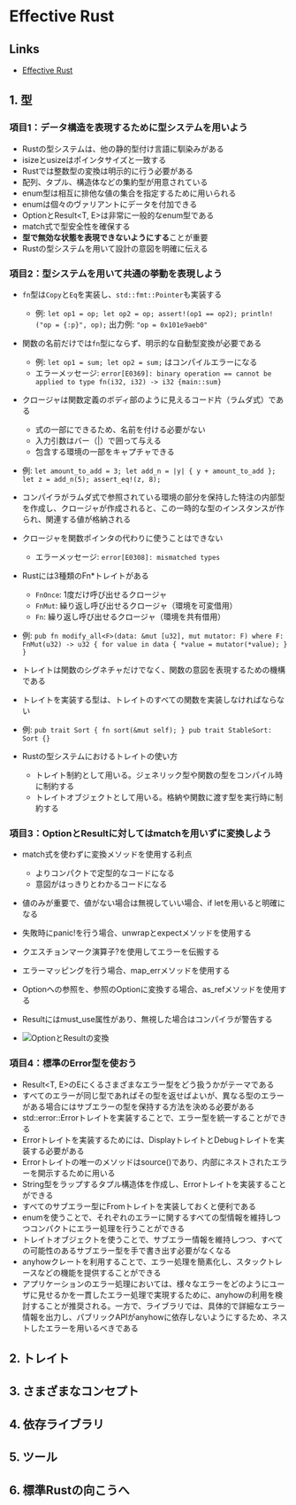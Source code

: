 # Effective Rust

## Links

- [Effective Rust](https://www.oreilly.co.jp//books/9784814400942/)

## 1. 型

### 項目1：データ構造を表現するために型システムを用いよう

- Rustの型システムは、他の静的型付け言語に馴染みがある
- isizeとusizeはポインタサイズと一致する
- Rustでは整数型の変換は明示的に行う必要がある
- 配列、タプル、構造体などの集約型が用意されている
- enum型は相互に排他な値の集合を指定するために用いられる
- enumは個々のヴァリアントにデータを付加できる
- Option<T>とResult<T, E>は非常に一般的なenum型である
- match式で型安全性を確保する
- **型で無効な状態を表現できないようにする**ことが重要
- Rustの型システムを用いて設計の意図を明確に伝える

### 項目2：型システムを用いて共通の挙動を表現しよう

- `fn`型は`Copy`と`Eq`を実装し、`std::fmt::Pointer`も実装する
  - 例: `let op1 = op; let op2 = op; assert!(op1 == op2); println!("op = {:p}", op);` 出力例: `"op = 0x101e9aeb0"`

- 関数の名前だけでは`fn`型にならず、明示的な自動型変換が必要である
  - 例: `let op1 = sum; let op2 = sum;` はコンパイルエラーになる
  - エラーメッセージ: `error[E0369]: binary operation == cannot be applied to type fn(i32, i32) -> i32 {main::sum}`

- クロージャは関数定義のボディ部のように見えるコード片（ラムダ式）である
  - 式の一部にできるため、名前を付ける必要がない
  - 入力引数はバー（|）で囲って与える
  - 包含する環境の一部をキャプチャできる

- 例: `let amount_to_add = 3; let add_n = |y| { y + amount_to_add }; let z = add_n(5); assert_eq!(z, 8);`

- コンパイラがラムダ式で参照されている環境の部分を保持した特注の内部型を作成し、クロージャが作成されると、この一時的な型のインスタンスが作られ、関連する値が格納される

- クロージャを関数ポインタの代わりに使うことはできない
  - エラーメッセージ: `error[E0308]: mismatched types`

- Rustには3種類のFn*トレイトがある
  - `FnOnce`: 1度だけ呼び出せるクロージャ
  - `FnMut`: 繰り返し呼び出せるクロージャ（環境を可変借用）
  - `Fn`: 繰り返し呼び出せるクロージャ（環境を共有借用）

- 例: `pub fn modify_all<F>(data: &mut [u32], mut mutator: F) where F: FnMut(u32) -> u32 { for value in data { *value = mutator(*value); } }`

- トレイトは関数のシグネチャだけでなく、関数の意図を表現するための機構である
- トレイトを実装する型は、トレイトのすべての関数を実装しなければならない

- 例: `pub trait Sort { fn sort(&mut self); } pub trait StableSort: Sort {}`

- Rustの型システムにおけるトレイトの使い方
  - トレイト制約として用いる。ジェネリック型や関数の型をコンパイル時に制約する
  - トレイトオブジェクトとして用いる。格納や関数に渡す型を実行時に制約する

### 項目3：OptionとResultに対してはmatchを用いずに変換しよう

- match式を使わずに変換メソッドを使用する利点
  - よりコンパクトで定型的なコードになる
  - 意図がはっきりとわかるコードになる

- 値のみが重要で、値がない場合は無視していい場合、if letを用いると明確になる
- 失敗時にpanic!を行う場合、unwrapとexpectメソッドを使用する
- クエスチョンマーク演算子?を使用してエラーを伝搬する
- エラーマッピングを行う場合、map_errメソッドを使用する
- Optionへの参照を、参照のOptionに変換する場合、as_refメソッドを使用する
- Resultにはmust_use属性があり、無視した場合はコンパイラが警告する
- ![OptionとResultの変換](https://oreil.ly/effective_rust_transforms)

### 項目4：標準のError型を使おう

- Result<T, E>のEにくるさまざまなエラー型をどう扱うかがテーマである
- すべてのエラーが同じ型であればその型を返せばよいが、異なる型のエラーがある場合にはサブエラーの型を保持する方法を決める必要がある
- std::error::Errorトレイトを実装することで、エラー型を統一することができる
- Errorトレイトを実装するためには、DisplayトレイトとDebugトレイトを実装する必要がある
- Errorトレイトの唯一のメソッドはsource()であり、内部にネストされたエラーを開示するために用いる
- String型をラップするタプル構造体を作成し、Errorトレイトを実装することができる
- すべてのサブエラー型にFromトレイトを実装しておくと便利である
- enumを使うことで、それぞれのエラーに関するすべての型情報を維持しつつコンパクトにエラー処理を行うことができる
- トレイトオブジェクトを使うことで、サブエラー情報を維持しつつ、すべての可能性のあるサブエラー型を手で書き出す必要がなくなる
- anyhowクレートを利用することで、エラー処理を簡素化し、スタックトレースなどの機能を提供することができる
- アプリケーションのエラー処理においては、様々なエラーをどのようにユーザに見せるかを一貫したエラー処理で実現するために、anyhowの利用を検討することが推奨される。一方で、ライブラリでは、具体的で詳細なエラー情報を出力し、パブリックAPIがanyhowに依存しないようにするため、ネストしたエラーを用いるべきである

## 2. トレイト

## 3. さまざまなコンセプト

## 4. 依存ライブラリ

## 5. ツール

## 6. 標準Rustの向こうへ
